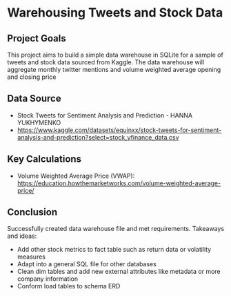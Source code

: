 # Warehousing Tweets and Stock Data

## Project Goals
This project aims to build a simple data warehouse in SQLite for a sample of tweets and stock data sourced from Kaggle. The data warehouse will aggregate monthly twitter mentions and volume weighted average opening and closing price

## Data Source
- Stock Tweets for Sentiment Analysis and Prediction - HANNA YUKHYMENKO
- https://www.kaggle.com/datasets/equinxx/stock-tweets-for-sentiment-analysis-and-prediction?select=stock_yfinance_data.csv

## Key Calculations
- Volume Weighted Average Price (VWAP): https://education.howthemarketworks.com/volume-weighted-average-price/

## Conclusion
Successfully created data warehouse file and met requirements. Takeaways and ideas:
- Add other stock metrics to fact table such as return data or volatility measures
- Adapt into a general SQL file for other databases
- Clean dim tables and add new external attributes like metadata or more company information
- Conform load tables to schema ERD
